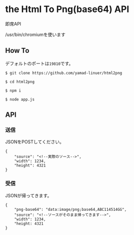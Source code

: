 # the Html To Png(base64) API

即席API

/usr/bin/chromiumを使います

## How To

デフォルトのポートは`19810`です。

```
$ git clone https://github.com/yamad-linuer/html2png

$ cd html2png

$ npm i

$ node app.js
```

## API

### 送信

JSONをPOSTしてください。

```
{
    "source": "<!--実際のソース-->",
    "width": 1234,
    "height": 4321
}
```

### 受信

JSONが帰ってきます。

```
{
    "png-base64": "data:image/png;base64,ABC114514GG",
    "source": "<!--ソースがそのまま帰ってきます-->",
    "width": 1234,
    "height: 4321
}
```
